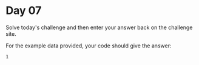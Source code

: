 # Day 07

Solve today's challenge and then enter your answer back on the challenge site.

For the example data provided, your code should give the answer:

```
1
```